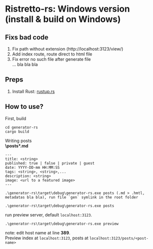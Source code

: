 # Ristretto-rs: **Windows** version (install & build on Windows)
## Fixs bad code
1. Fix path without extension (http://localhost:3123/view/<file-name-without-the-extension>)
2. Add index route, route direct to html file   
3. Fix error no such file after generate file   
... bla bla bla   

## Preps
1. Install Rust: [rustup.rs](https://www.rust-lang.org/tools/install)

## How to use?
First, build
```
cd generator-rs
cargo build
```
Writing posts    
**\posts\*.md**   
```
---
title: <string>
published: true | false | private | guest
date: YYYY-DD-mm HH:MM:SS
tags: <string>, <string>,...
description: <string>
image: <url to a featured image>
---
```
```
.\generator-rs\target\debug\generator-rs.exe posts (.md > .hmtl, metadatas bla bla), run file `gen` symlink in the root folder
```
```
.\generator-rs\target\debug\generator-rs.exe posts
```
run preview server, default `localhost:3123`.
```
.\generator-rs\target\debug\generator-rs.exe preview
```
note: edit host name at line **389**.   
Preview index at `localhost:3123`, posts at `localhost:3123/posts/<post-name>`

